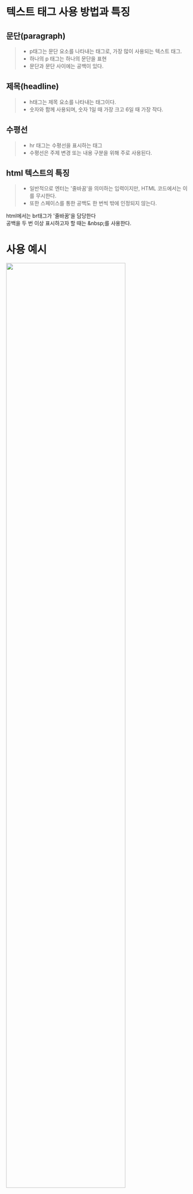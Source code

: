 # 텍스트 태그 사용 방법과 특징

## 문단(paragraph)

>- p태그는 문단 요소를 나타내는 태그로, 가장 많이 사용되는 텍스트 태그.
>- 하나의 p 태그는 하나의 문단을 표현
>- 문단과 문단 사이에는 공백이 있다.

## 제목(headline)

>- h태그는 제목 요소를 나타내는 태그이다.
>- 숫자와 함께 사용되며, 숫자 1일 때 가장 크고 6일 때 가장 작다.

## 수평선

>- hr 태그는 수평선을 표시하는 태그
>- 수평선은 주제 변경 또는 내용 구분을 위해 주로 사용된다.

## html 텍스트의 특징

>- 일반적으로 엔터는 '줄바꿈'을 의미하는 입력이지만, HTML 코드에서는 이를 무시한다.
>- 또한 스페이스를 통한 공백도 한 번씩 밖에 인정되지 않는다.

html에서는 br태그가 '줄바꿈'을 담당한다<br>
공백을 두 번 이상 표시하고자 할 때는 \&nbsp;를 사용한다.

# 사용 예시
<img width="80%" src="https://user-images.githubusercontent.com/96412509/152335168-e4792945-7a3b-45c9-9d71-daebf1f522e3.png"/>

